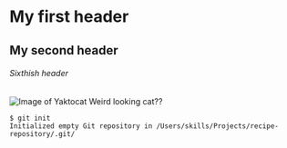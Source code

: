 # My first header
## My second header
###### Sixthish header
![Image of Yaktocat](https://octodex.github.com/images/yaktocat.png)
Weird looking cat??
```
$ git init
Initialized empty Git repository in /Users/skills/Projects/recipe-repository/.git/
```
